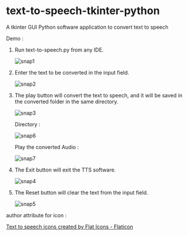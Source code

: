 # text-to-speech-tkinter-python
A tkinter GUI Python software application to convert text to speech

Demo :

1. Run text-to-speech.py from any IDE.

   ![snap1](https://github.com/thedevsafaf/text-to-speech-tkinter-python/assets/85129653/970418ff-a120-4cec-9270-b1a03179083e)

2. Enter the text to be converted in the input field.

   ![snap2](https://github.com/thedevsafaf/text-to-speech-tkinter-python/assets/85129653/db589ce0-8495-4392-a3c6-c6d79eb8ed4c)

3. The play button will convert the text to speech, and it will be saved in the converted folder in the same directory.

   ![snap3](https://github.com/thedevsafaf/text-to-speech-tkinter-python/assets/85129653/6facc82f-3b01-4106-abf7-35a404b26d02)
 
   Directory :
   
   ![snap6](https://github.com/thedevsafaf/text-to-speech-tkinter-python/assets/85129653/939ccaef-3a85-4aa1-8ec5-6c905b7c9957)
   
   Play the converted Audio :
   
   ![snap7](https://github.com/thedevsafaf/text-to-speech-tkinter-python/assets/85129653/d5639e07-bdaf-47bb-a82b-2caf19a132e5)

5. The Exit button will exit the TTS software.
   
   ![snap4](https://github.com/thedevsafaf/text-to-speech-tkinter-python/assets/85129653/17ac9a4b-507e-42ba-968b-2c5c459239de)


6. The Reset button will clear the text from the input field.
  
   ![snap5](https://github.com/thedevsafaf/text-to-speech-tkinter-python/assets/85129653/4aa4613e-a1ff-4be9-bd26-f433e4b0ffb0)



author attribute for icon :

<a href="https://www.flaticon.com/free-icons/text-to-speech" title="text to speech icons">Text to speech icons created by Flat Icons - Flaticon</a>




